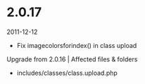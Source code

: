 # 2.0.17

2011-12-12

- Fix imagecolorsforindex() in class upload

Upgrade from 2.0.16 | Affected files & folders

- includes/classes/class.upload.php
